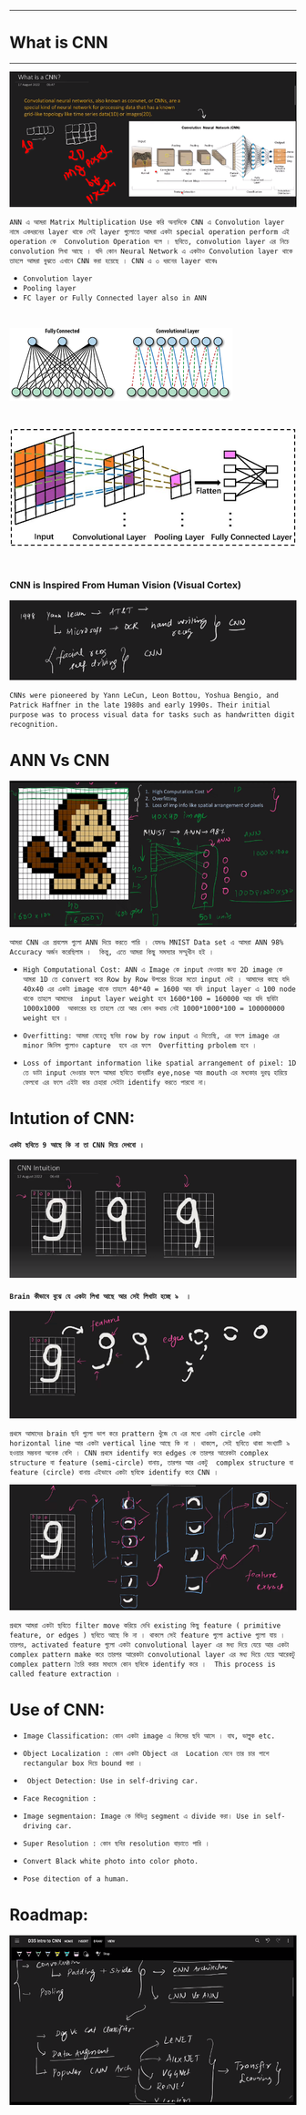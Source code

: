 
---

# What is CNN

---

![Alt text](img/image-226.png)

`ANN এ আমরা Matrix Multiplication Use করি অন্যদিকে CNN এ Convolution layer নামে একধরনের layer থাকে সেই layer গুলোতে আমরা একটা special operation perform এই operation কে  Convolution Operation বলে । ছবিতে, convolution layer এর নিচে convolution লিখা আছে । যদি কোন Neural Network এ একটাও Convolution layer থাকে তাহলে আমরা বুঝতে এখানে CNN করা হয়েছে । CNN এ ৩ ধরনের layer থাকেঃ `

- `Convolution layer`
- `Pooling layer`
- `FC layer or Fully Connected layer also in ANN`

<br>

![Alt text](img/image-227.png)

<br>

![Alt text](img/image-228.png)

<br>

### CNN is Inspired From Human Vision (Visual Cortex)


![Alt text](img/image-229.png)

`CNNs were pioneered by Yann LeCun, Leon Bottou, Yoshua Bengio, and Patrick Haffner in the late 1980s and early 1990s. Their initial purpose was to process visual data for tasks such as handwritten digit recognition.`

# ANN Vs CNN

![Alt text](img/image-230.png)

`আমরা CNN এর প্রবলেম গুলো ANN দিয়ে করতে পারি । যেমনঃ MNIST Data set এ আমরা ANN 98% Accuracy অর্জন করেছিলাম ।  কিন্তু, এতে আমরা কিছু সমস্যার সম্মুখীন হই ।  `

- `High Computational Cost: ANN এ Image কে input দেওয়ার জন্য 2D image কে আমরা 1D তে convert করে Row by Row উপরের চিত্রের মতো input দেই । আমাদের কাছে যদি 40x40 এর একটা image থাকে তাহলে 40*40 = 1600 আর যদি input layer এ 100 node থাকে তাহলে আমাদের  input layer weight হবে 1600*100 = 160000 আর যদি ছবিটা 1000x1000  আকারের হয় তাহলে তো আর কোন কথায় নেই 1000*1000*100 = 100000000 weight হবে । `

- `Overfitting: আমরা যেহেতু ছবির row by row input এ দিতেছি, এর ফলে image এর minor জিনিস গুলোও capture  হবে এর ফলে  Overfitting prbolem হবে । `

- `Loss of important information like spatial arrangement of pixel: 1D তে ডাটা input দেওয়ার ফলে আমরা ছবিতে বানরটির eye,nose আর mouth এর মধ্যকার দুরত্ব হারিয়ে ফেলবো এর ফলে এইটা কার চেহারা সেইটা identify করতে পারবো না। `

# Intution of CNN:

#### `একটা ছবিতে 9 আছে কি না তা CNN দিয়ে দেখবো । `

![Alt text](img/image-231.png)

#### `Brain কীভাবে বুঝে যে একটা লিখা আছে আর সেই লিখাটা হচ্ছে ৯  । `

![Alt text](img/image-232.png)

`প্রথমে আমাদের brain ছবি গুলো ভাগ করে prattern খুঁজে যে এর মধ্যে একটা circle একটা  horizontal line আর একটা vertical line আছে কি না । থাকলে, সেই ছবিতে থাকা সংখ্যাটি ৯ হওয়ার সম্ভবনা অনেক বেশি । CNN প্রথমে identify করে edges কে তারপর আরেকটা complex structure বা feature (semi-circle) বানায়, তারপর আর একটু  complex structure বা feature (circle) বানায় এইভাবে একটা ছবিকে identify করে CNN ।  `

![Alt text](img/image-233.png)

`প্রথমে আমরা একটা ছবিতে filter move করিয়ে দেখি existing কিছু feature ( primitive feature, or edges ) ছবিতে আছে কি না । থাকলে সেই feature গুলো active গুলো যায় । তারপর, activated feature গুলো একটা convolutional layer এর মধ্য দিয়ে যেয়ে আর একটা complex pattern make করে তারপর আরেকটা convolutional layer এর মধ্য দিয়ে যেয়ে আরেকটু complex pattern তৈরি করার মাধ্যমে কোন ছবিকে identify করে ।  This process is called feature extraction । `


# Use of CNN:

- `Image Classification: কোন একটা image এ কিসের ছবি আসে । বাঘ, ভাল্লুক etc. `

- `Object Localization : কোন একটা Object এর  Location যেনে তার চার পাশে rectangular box দিয়ে bound করা ।  `

- ` Object Detection: Use in self-driving car.`

- ` Face Recognition : `

- `Image segmentaion: Image কে বিভিন্ন segment এ divide করা। Use in self-driving car. `

- `Super Resolution : কোন ছবির resolution বাড়াতে পারি । `

- `Convert Black white photo into color photo.`

- `Pose ditection of a human. `

# Roadmap:

![Alt text](img/image-234.png)


